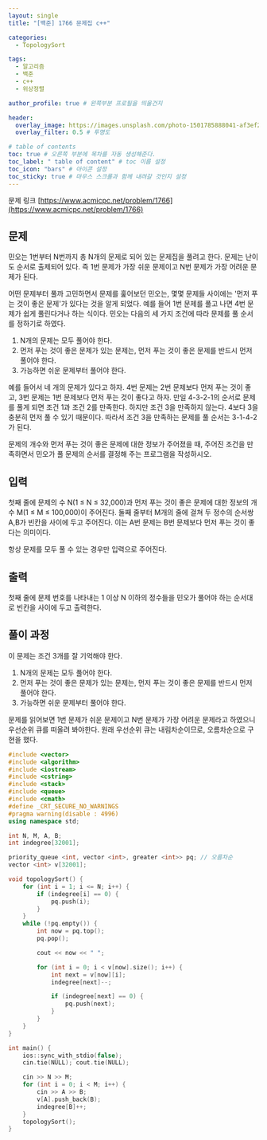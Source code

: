 ```yaml
---
layout: single
title: "[백준] 1766 문제집 c++"

categories:
  - TopologySort

tags:
  - 알고리즘
  - 백준
  - c++
  - 위상정렬

author_profile: true # 왼쪽부분 프로필을 띄울건지

header:
  overlay_image: https://images.unsplash.com/photo-1501785888041-af3ef285b470?ixlib=rb-1.2.1&ixid=eyJhcHBfaWQiOjEyMDd9&auto=format&fit=crop&w=1350&q=80
  overlay_filter: 0.5 # 투명도

# table of contents
toc: true # 오른쪽 부분에 목차를 자동 생성해준다.
toc_label: " table of content" # toc 이름 설정
toc_icon: "bars" # 아이콘 설정
toc_sticky: true # 마우스 스크롤과 함께 내려갈 것인지 설정
---
```


문제 링크 [https://www.acmicpc.net/problem/1766](https://www.acmicpc.net/problem/1766)

## 문제

민오는 1번부터 N번까지 총 N개의 문제로 되어 있는 문제집을 풀려고 한다. 문제는 난이도 순서로 출제되어 있다. 즉 1번 문제가 가장 쉬운 문제이고 N번 문제가 가장 어려운 문제가 된다.

어떤 문제부터 풀까 고민하면서 문제를 훑어보던 민오는, 몇몇 문제들 사이에는 '먼저 푸는 것이 좋은 문제'가 있다는 것을 알게 되었다. 예를 들어 1번 문제를 풀고 나면 4번 문제가 쉽게 풀린다거나 하는 식이다. 민오는 다음의 세 가지 조건에 따라 문제를 풀 순서를 정하기로 하였다.

1. N개의 문제는 모두 풀어야 한다.
1. 먼저 푸는 것이 좋은 문제가 있는 문제는, 먼저 푸는 것이 좋은 문제를 반드시 먼저 풀어야 한다.
1. 가능하면 쉬운 문제부터 풀어야 한다.

예를 들어서 네 개의 문제가 있다고 하자. 4번 문제는 2번 문제보다 먼저 푸는 것이 좋고, 3번 문제는 1번 문제보다 먼저 푸는 것이 좋다고 하자. 만일 4-3-2-1의 순서로 문제를 풀게 되면 조건 1과 조건 2를 만족한다. 하지만 조건 3을 만족하지 않는다. 4보다 3을 충분히 먼저 풀 수 있기 때문이다. 따라서 조건 3을 만족하는 문제를 풀 순서는 3-1-4-2가 된다.

문제의 개수와 먼저 푸는 것이 좋은 문제에 대한 정보가 주어졌을 때, 주어진 조건을 만족하면서 민오가 풀 문제의 순서를 결정해 주는 프로그램을 작성하시오.

## 입력

첫째 줄에 문제의 수 N(1 ≤ N ≤ 32,000)과 먼저 푸는 것이 좋은 문제에 대한 정보의 개수 M(1 ≤ M ≤ 100,000)이 주어진다. 둘째 줄부터 M개의 줄에 걸쳐 두 정수의 순서쌍 A,B가 빈칸을 사이에 두고 주어진다. 이는 A번 문제는 B번 문제보다 먼저 푸는 것이 좋다는 의미이다.

항상 문제를 모두 풀 수 있는 경우만 입력으로 주어진다.

## 출력

첫째 줄에 문제 번호를 나타내는 1 이상 N 이하의 정수들을 민오가 풀어야 하는 순서대로 빈칸을 사이에 두고 출력한다.

## 풀이 과정

이 문제는 조건 3개를 잘 기억해야 한다.

1. N개의 문제는 모두 풀어야 한다.
1. 먼저 푸는 것이 좋은 문제가 있는 문제는, 먼저 푸는 것이 좋은 문제를 반드시 먼저 풀어야 한다.
1. 가능하면 쉬운 문제부터 풀어야 한다.

문제를 읽어보면 1번 문제가 쉬운 문제이고 N번 문제가 가장 어려운 문제라고 하였으니  
우선순위 큐를 떠올려 봐야한다. 원래 우선순위 큐는 내림차순이므로, 오름차순으로 구현을 했다.

```c++
#include <vector>
#include <algorithm>
#include <iostream>
#include <cstring>
#include <stack>
#include <queue>
#include <cmath>
#define _CRT_SECURE_NO_WARNINGS
#pragma warning(disable : 4996)
using namespace std;

int N, M, A, B;
int indegree[32001];

priority_queue <int, vector <int>, greater <int>> pq; // 오름차순
vector <int> v[32001];

void topologySort() {
	for (int i = 1; i <= N; i++) {
		if (indegree[i] == 0) {
			pq.push(i);
		}
	}
	while (!pq.empty()) {
		int now = pq.top();
		pq.pop();

		cout << now << " ";

		for (int i = 0; i < v[now].size(); i++) {
			int next = v[now][i];
			indegree[next]--;

			if (indegree[next] == 0) {
				pq.push(next);
			}
		}
	}
}

int main() {
	ios::sync_with_stdio(false);
	cin.tie(NULL); cout.tie(NULL);

	cin >> N >> M;
	for (int i = 0; i < M; i++) {
		cin >> A >> B;
		v[A].push_back(B);
		indegree[B]++;
	}
	topologySort();
}
```
